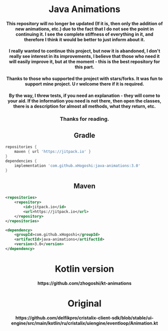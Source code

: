 <h1 align="center">Java Animations</h1>

<h4 align="center">This repository will no longer be updated (If it is, then only the addition of new animations, etc.) due to the fact that I do not see the point in continuing it. I see the complete stiffness of everything in it, and therefore I think it would be better to just inform about it.</h4>

<h4 align="center">I really wanted to continue this project, but now it is abandoned, I don't really see interest in its improvements, I believe that those who need it will easily improve it, but at the moment - this is the best repository for this part.</h4>
<h4 align="center">Thanks to those who supported the project with stars/forks. It was fun to support mine project. U r welcome there if it is required.</h4>
<h4 align="center">By the way, I threw tests, if you need an explanation - they will come to your aid. If the information you need is not there, then open the classes, there is a description for almost all methods, what they return, etc.</h4>
<h3 align="center">Thanks for reading.</h3>

<h2 align="center">Gradle</h2>

```gradle
repositories {
	maven { url 'https://jitpack.io' }
}
dependencies {
	implementation 'com.github.xHogoshi:java-animations:3.0'
}
```
<h2 align="center">Maven</h2>

```xml
<repositories>
	<repository>
	    <id>jitpack.io</id>
	    <url>https://jitpack.io</url>
	</repository>
</repositories>

<dependency>
    <groupId>com.github.xHogoshi</groupId>
    <artifactId>java-animations</artifactId>
    <version>3.0</version>
</dependency>
```

<h1 align="center">Kotlin version</h1>
<h4 align="center">https://github.com/zhogoshi/kt-animations</h4>

<h1 align="center">Original</h1>
<h4 align="center">https://github.com/delfikpro/cristalix-client-sdk/blob/stable/ui-engine/src/main/kotlin/ru/cristalix/uiengine/eventloop/Animation.kt</h4>
